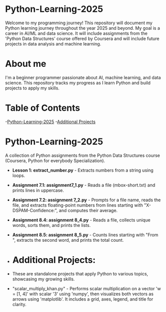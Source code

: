 # Python-Learning-2025

Welcome to my programming journey! This repository will document my Python learning journey throughout the year 2025 and beyond. My goal is a career in AI/ML and data science. It will include assignments from the 'Python Data Structures' course offered by Coursera and will include future projects in data analysis and machine learning.

# About me
I'm a beginner programmer passionate about AI, machine learning, and data science. This repository tracks my progress as I learn Python and build projects to apply my skills.

# Table of Contents
-[Python-Learning-2025](#python-learning-2025)
-[Additional Projects](#additional-projects)

# Python-Learning-2025
A collection of Python assignments from the Python Data Structures course (Coursera, Python for everybody Specialization).

- **Lesson 1: extract_number.py** - Extracts numbers from a string using loops.
- **Assignment 7.1: assignment7_1.py** - Reads a file (mbox-short.txt) and prints lines in uppercase.
- **Assignment 7.2: assignment 7_2.py** - Prompts for a file name, reads the file, and extracts floating-point numbers from lines starting with "X-DSPAM-Confidence:", and computes their average.
- **Assignment 8.4: assignment 8_4.py** - Reads a file, collects unique words, sorts them, and prints the lists.
- **Assignment 8.5: assignment 8_5.py** - Counts lines starting with "From ", extracts the second word, and prints the total count.

- # Additional Projects:
- These are standalone projects that apply Python to various topics, showcasing my growing skills.

- "scalar_multiply_khan.py" - Performs scalar multiplication on a vector 'w = [1, 4]' with scalar '3' using 'numpy', then visualizes both vectors as arrows using 'matplotlib'. It includes a grid, axes, legend, and title for clarity.
